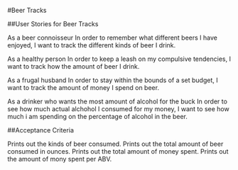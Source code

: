 #Beer Tracks

##User Stories for Beer Tracks

As a beer connoisseur
In order to remember what different beers I have enjoyed,
I want to track the different kinds of beer I drink.

As a healthy person
In order to keep a leash on my compulsive tendencies,
I want to track how the amount of beer I drink.

As a frugal husband
In order to stay within the bounds of a set budget,
I want to track the amount of money I spend on beer.

As a drinker who wants the most amount of alcohol for the buck
In order to see how much actual alchohol I consumed for my money,
I want to see how much i am spending on the percentage of alcohol in the beer.

##Acceptance Criteria

Prints out the kinds of beer consumed.
Prints out the total amount of beer consumed in ounces.
Prints out the total amount of money spent.
Prints out the amount of mony spent per ABV.